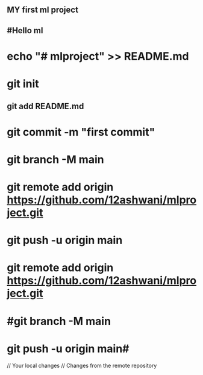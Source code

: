 ## MY first ml project
## #Hello ml
# echo "# mlproject" >> README.md
# git init
## git add README.md
# git commit -m "first commit"
# git branch -M main
# git remote add origin https://github.com/12ashwani/mlproject.git
# git push -u origin main
# git remote add origin https://github.com/12ashwani/mlproject.git
# #git branch -M main
# git push -u origin main#
// Your local changes
// Changes from the remote repository
